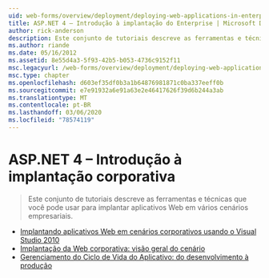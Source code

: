 ```yaml
---
uid: web-forms/overview/deployment/deploying-web-applications-in-enterprise-scenarios/index
title: ASP.NET 4 – Introdução à implantação do Enterprise | Microsoft Docs
author: rick-anderson
description: Este conjunto de tutoriais descreve as ferramentas e técnicas que você pode usar para implantar aplicativos Web em vários cenários empresariais.
ms.author: riande
ms.date: 05/16/2012
ms.assetid: 8e55d4a3-5f93-42b5-b053-4736c9152f11
msc.legacyurl: /web-forms/overview/deployment/deploying-web-applications-in-enterprise-scenarios
msc.type: chapter
ms.openlocfilehash: d603ef35df0b3a1b64876981871c0ba337eeff0b
ms.sourcegitcommit: e7e91932a6e91a63e2e46417626f39d6b244a3ab
ms.translationtype: MT
ms.contentlocale: pt-BR
ms.lasthandoff: 03/06/2020
ms.locfileid: "78574119"
---
```

# <a name="aspnet-4---enterprise-deployment-introduction"></a>ASP.NET 4 – Introdução à implantação corporativa

> Este conjunto de tutoriais descreve as ferramentas e técnicas que você pode usar para implantar aplicativos Web em vários cenários empresariais.

- [Implantando aplicativos Web em cenários corporativos usando o Visual Studio 2010](deploying-web-applications-in-enterprise-scenarios.md)
- [Implantação da Web corporativa: visão geral do cenário](enterprise-web-deployment-scenario-overview.md)
- [Gerenciamento do Ciclo de Vida do Aplicativo: do desenvolvimento à produção](application-lifecycle-management-from-development-to-production.md)
